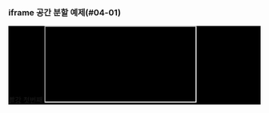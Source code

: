 <!DOCTYPE html>
<html>
<head>
  <title>iframe</title>
</head>
<body>
  <h3>iframe 공간 분할 예제(#04-01)</h3>
  <p>
  <div style="background-color: #000000;">
    <span>
      <a href="레드주소" target="if_a">빨강</a>
    </span>
  첫번째 <iframe> : 
  두번째 <iframe> : 
  세번째 <iframe> : 
  
</body>
</html>
